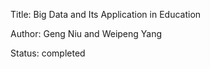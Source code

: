 Title: Big Data and Its Application in Education

Author: Geng Niu and Weipeng Yang

Status: completed
